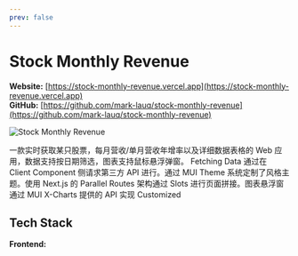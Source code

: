 ```yaml
---
prev: false
---
```


# Stock Monthly Revenue

**Website:** [https://stock-monthly-revenue.vercel.app](https://stock-monthly-revenue.vercel.app)
<br />
**GitHub:** [https://github.com/mark-lauq/stock-monthly-revenue](https://github.com/mark-lauq/stock-monthly-revenue)

![Stock Monthly Revenue](/projects/recent/stock-monthly-revenue.png)

一款实时获取某只股票，每月营收/单月营收年增率以及详细数据表格的 Web 应用，数据支持按日期筛选，图表支持鼠标悬浮弹窗。
Fetching Data 通过在 Client Component 侧请求第三方 API 进行。通过 MUI Theme 系统定制了风格主题。使用 Next.js 的
Parallel Routes 架构通过 Slots 进行页面拼接。图表悬浮窗通过 MUI X-Charts 提供的 API 实现 Customized

## Tech Stack

**Frontend:**
[<Badge type="tip" text="Next.js" />](https://nextjs.org)
[<Badge type="tip" text="React" />](https://react.dev)
[<Badge type="tip" text="MUI" />](https://mui.com)
